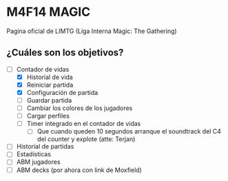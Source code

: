 # M4F14 MAGIC

Pagina oficial de LIMTG (Liga Interna Magic: The Gathering)

## ¿Cuáles son los objetivos?

- [ ] Contador de vidas
  - [x] Historial de vida
  - [x] Reiniciar partida
  - [x] Configuración de partida
  - [ ] Guardar partida
  - [ ] Cambiar los colores de los jugadores
  - [ ] Cargar perfiles
  - [ ] Timer integrado en el contador de vidas  
    - [ ] Que cuando queden 10 segundos arranque el soundtrack del C4 del counter y explote (atte: Terjan)
- [ ] Historial de partidas  
- [ ] Estadísticas  
- [ ] ABM jugadores  
- [ ] ABM decks (por ahora con link de Moxfield)